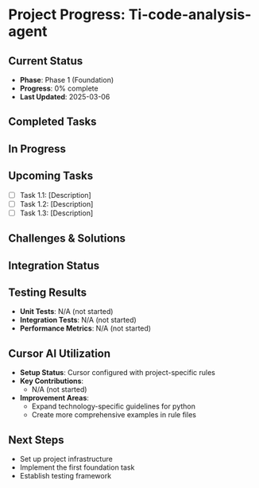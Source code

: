 <!-- Generated from ti-templates version 1.0.0  on 2025-03-06 -->
# Project Progress: Ti-code-analysis-agent

## Current Status
- **Phase**: Phase 1 (Foundation)
- **Progress**: 0% complete
- **Last Updated**: 2025-03-06

## Completed Tasks
<!-- As tasks are completed, they should be moved here from the "Upcoming Tasks" section -->
<!-- Format: -->
<!-- - [x] Task X.Y: [Description] - [Completion Date] -->
<!--   - Notes: [Implementation details, decisions, challenges] -->

## In Progress
<!-- Tasks currently being worked on should be listed here -->
<!-- Format: -->
<!-- - [ ] Task X.Y: [Description] -->
<!--   - Status: [Percentage complete] -->
<!--   - Blockers: [Any issues preventing completion] -->
<!--   - ETA: [Expected completion date] -->

## Upcoming Tasks
<!-- Next tasks from plan.md that will be implemented -->
- [ ] Task 1.1: [Description]
- [ ] Task 1.2: [Description]
- [ ] Task 1.3: [Description]

## Challenges & Solutions
<!-- Document any significant challenges encountered and their solutions -->
<!-- Format: -->
<!-- - **Challenge**: [Description of the problem] -->
<!--   - **Solution**: [How it was resolved or workaround implemented] -->

## Integration Status
<!-- Document the status of integration with other TI components -->
<!-- Format: -->
<!-- - **[Component Name]**: [Integration status and notes] -->

## Testing Results
<!-- Summary of test results and metrics -->
- **Unit Tests**: N/A (not started)
- **Integration Tests**: N/A (not started)
- **Performance Metrics**: N/A (not started)

## Cursor AI Utilization
<!-- Track how Cursor AI is being utilized in the project -->
- **Setup Status**: Cursor configured with project-specific rules
- **Key Contributions**: 
  - N/A (not started)
- **Improvement Areas**: 
  - Expand technology-specific guidelines for python
  - Create more comprehensive examples in rule files

## Next Steps
<!-- Immediate priorities and action items -->
- Set up project infrastructure
- Implement the first foundation task
- Establish testing framework
